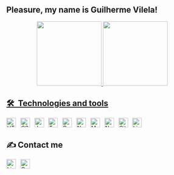 
## Pleasure, my name is Guilherme Vilela!

<div align="center">
  <a href="https://github.com/guilhiz">
  <img height="170em" src="https://github-readme-stats.vercel.app/api?username=guilhiz&show_icons=true&theme=radical&include_all_commits=true&count_private=true"/>
  <img height="170em" src="https://github-readme-stats.vercel.app/api/top-langs/?username=guilhiz&layout=compact&langs_count=7&theme=radical"/>
</div>
  
  ## 🛠  Technologies and tools
        
[<img src="https://img.shields.io/badge/HTML5-282C34?logo=html5&logoColor=E34F26" alt="HTML5 logo" title="HTML5" height="25" />][tech_tools_anchor]
&nbsp;
[<img src="https://img.shields.io/badge/CSS3-282C34?logo=css3&logoColor=1572B6" alt="CSS3 logo" title="CSS3" height="25" />][tech_tools_anchor]
&nbsp;
[<img src="https://img.shields.io/badge/JavaScript-282C34?logo=javascript&logoColor=F7DF1E" alt="JavaScript logo" title="JavaScript" height="25" />][tech_tools_anchor]
&nbsp;
[<img src="https://img.shields.io/badge/TypeScript-282C34?logo=typescript&logoColor=3178C6" alt="TypeScript logo" title="TypeScript" height="25" />][tech_tools_anchor]
&nbsp;
[<img src="https://img.shields.io/badge/React-282C34?logo=react&logoColor=61DAFB" alt="React logo" title="React" height="25" />][tech_tools_anchor]
&nbsp;
[<img src="https://img.shields.io/badge/Node.js-282C34?logo=node.js&logoColor=339933" alt="Node.js logo" title="Node.js" height="25" />][tech_tools_anchor] &nbsp;
[<img src="https://img.shields.io/badge/MongoDB-282C34?logo=mongodb&logoColor=47A248" alt="MongoDB logo" title="MongoDB" height="25" />][tech_tools_anchor]
&nbsp;
[<img src="https://img.shields.io/badge/Netlify-282C34?logo=netlify&logoColor=4285F4" alt="Netlify logo" title="Netlify" height="25" />][tech_tools_anchor]
&nbsp;
[<img src="https://img.shields.io/badge/git-282C34?logo=git&logoColor=F05032" alt="Git logo" title="git" height="25" />][tech_tools_anchor]
&nbsp;
[<img src="https://img.shields.io/badge/Linux-282C34?logo=linux&logoColor=black" alt="Linux logo" title="Linux" height="25" />][tech_tools_anchor]
  


   ## :writing_hand: Contact me
 
[<img src="https://img.shields.io/badge/LinkedIn-282C34?logo=linkedin&logoColor=0077B5" alt="LinkedIn logo" title="LinkedIn" height="25" />](https://www.linkedin.com/in/guilherme-vilela-sobral/)
&nbsp;
[<img src="https://img.shields.io/badge/Gmail-282C34?logo=gmail&logoColor=EA4335" alt="Gmail logo" title="Gmail" height="25" />](mailto:guilhermevilelasobral@gmail.com)
 
[tech_tools_anchor]: #bonjour--
